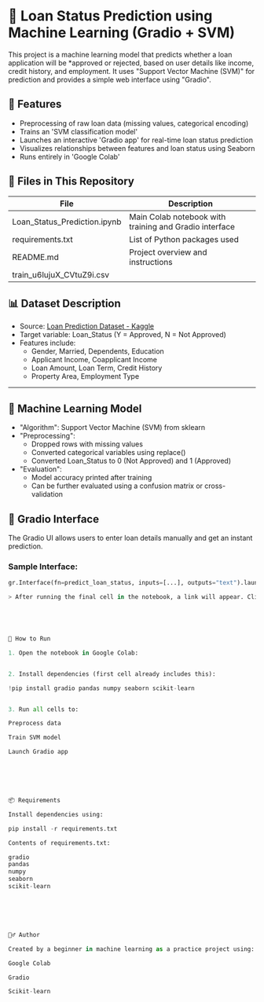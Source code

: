 # 🏦 Loan Status Prediction using Machine Learning (Gradio + SVM)

This project is a machine learning model that predicts whether a loan application will be *approved or rejected, based on user details like income, credit history, and employment. It uses "Support Vector Machine (SVM)" for prediction and provides a simple web interface using "Gradio".



## 📌 Features

- Preprocessing of raw loan data (missing values, categorical encoding)
- Trains an 'SVM classification model'
- Launches an interactive 'Gradio app' for real-time loan status prediction
- Visualizes relationships between features and loan status using Seaborn
- Runs entirely in 'Google Colab'



## 📁 Files in This Repository

| File | Description |
|------|-------------|
| Loan_Status_Prediction.ipynb | Main Colab notebook with training and Gradio interface |
| requirements.txt | List of Python packages used |
| README.md | Project overview and instructions |
| train_u6lujuX_CVtuZ9i.csv |



## 📊 Dataset Description

- Source: [Loan Prediction Dataset - Kaggle](https://www.kaggle.com/datasets/altruistdelhite04/loan-prediction-problem-dataset)
- Target variable: Loan_Status (Y = Approved, N = Not Approved)
- Features include:
  - Gender, Married, Dependents, Education
  - Applicant Income, Coapplicant Income
  - Loan Amount, Loan Term, Credit History
  - Property Area, Employment Type

---

## 🧠 Machine Learning Model

- "Algorithm": Support Vector Machine (SVM) from sklearn
- "Preprocessing":
  - Dropped rows with missing values
  - Converted categorical variables using replace()
  - Converted Loan_Status to 0 (Not Approved) and 1 (Approved)
- "Evaluation":
  - Model accuracy printed after training
  - Can be further evaluated using a confusion matrix or cross-validation



## 🧪 Gradio Interface

The Gradio UI allows users to enter loan details manually and get an instant prediction.

### Sample Interface:
```python
gr.Interface(fn=predict_loan_status, inputs=[...], outputs="text").launch()

> After running the final cell in the notebook, a link will appear. Click it to launch the app.





🚀 How to Run

1. Open the notebook in Google Colab: 


2. Install dependencies (first cell already includes this):

!pip install gradio pandas numpy seaborn scikit-learn


3. Run all cells to:

Preprocess data

Train SVM model

Launch Gradio app






📦 Requirements

Install dependencies using:

pip install -r requirements.txt

Contents of requirements.txt:

gradio
pandas
numpy
seaborn
scikit-learn






🙋‍♂ Author

Created by a beginner in machine learning as a practice project using:

Google Colab

Gradio

Scikit-learn

